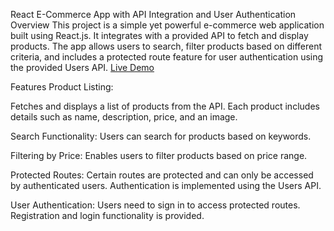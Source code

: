 React E-Commerce App with API Integration and User Authentication
Overview
This project is a simple yet powerful e-commerce web application built using React.js. It integrates with a provided API to fetch and display products. The app allows users to search, filter products based on different criteria, and includes a protected route feature for user authentication using the provided Users API.
[Live Demo](https://digital-stores.netlify.app)

Features
Product Listing:

Fetches and displays a list of products from the API.
Each product includes details such as name, description, price, and an image.

Search Functionality:
Users can search for products based on keywords.

Filtering by Price:
Enables users to filter products based on price range.

Protected Routes:
Certain routes are protected and can only be accessed by authenticated users.
Authentication is implemented using the Users API.

User Authentication:
Users need to sign in to access protected routes.
Registration and login functionality is provided.
